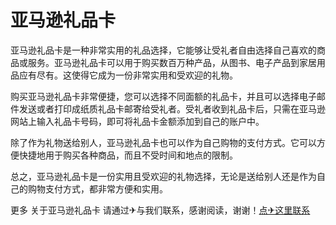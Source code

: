 # 亚马逊礼品卡

亚马逊礼品卡是一种非常实用的礼品选择，它能够让受礼者自由选择自己喜欢的商品或服务。亚马逊礼品卡可以用于购买数百万种产品，从图书、电子产品到家居用品应有尽有。这使得它成为一份非常实用和受欢迎的礼物。

购买亚马逊礼品卡非常便捷，您可以选择不同面额的礼品卡，并且可以选择电子邮件发送或者打印成纸质礼品卡邮寄给受礼者。受礼者收到礼品卡后，只需在亚马逊网站上输入礼品卡号码，即可将礼品卡金额添加到自己的账户中。

除了作为礼物送给别人，亚马逊礼品卡也可以作为自己购物的支付方式。它可以方便快捷地用于购买各种商品，而且不受时间和地点的限制。

总之，亚马逊礼品卡是一份实用且受欢迎的礼物选择，无论是送给别人还是作为自己的购物支付方式，都非常方便和实用。

更多 关于亚马逊礼品卡 请通过✈与我们联系，感谢阅读，谢谢！[点✈这里联系](https://k02.cc)